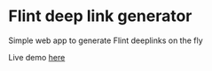 # Flint deep link generator
Simple web app to generate Flint deeplinks on the fly

Live demo [here](https://dcspark.github.io/flint-deeplinks/)
